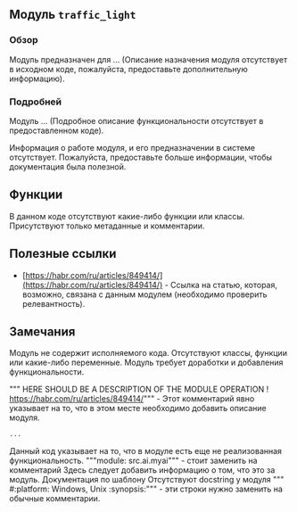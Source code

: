 ## Модуль `traffic_light`

### Обзор

Модуль предназначен для ... (Описание назначения модуля отсутствует в исходном коде, пожалуйста, предоставьте дополнительную информацию).

### Подробней

Модуль ... (Подробное описание функциональности отсутствует в предоставленном коде).

Информация о работе модуля, и его предназначении в системе отсутствует. Пожалуйста, предоставьте больше информации, чтобы документация была полезной.

## Функции

В данном коде отсутствуют какие-либо функции или классы. Присутствуют только метаданные и комментарии.

## Полезные ссылки

*   [https://habr.com/ru/articles/849414/](https://habr.com/ru/articles/849414/) - Ссылка на статью, которая, возможно, связана с данным модулем (необходимо проверить релевантность).

## Замечания

Модуль не содержит исполняемого кода. Отсутствуют классы, функции или какие-либо переменные. Модуль требует доработки и добавления функциональности.

""" HERE SHOULD BE A DESCRIPTION OF THE MODULE OPERATION !
https://habr.com/ru/articles/849414/""" - Этот комментарий явно указывает на то, что в этом месте необходимо добавить описание модуля.
```python
...
```
Данный код указывает на то, что в модуле есть еще не реализованная функциональность.
"""module: src.ai.myai""" - стоит заменить на комментарий
Здесь следует добавить информацию о том, что это за модуль. Документация по шаблону
Отсутствуют docstring у модуля
""" #:platform: Windows, Unix
:synopsis:""" - эти строки нужно заменить на обычные комментарии.